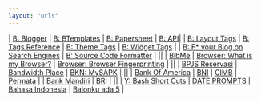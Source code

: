 ```yaml
---
layout: "urls"
---
```


| [B: Blogger](https://www.blogger.com/) | [B: BTemplates](https://btemplates.com/) | [B: Papersheet](https://github.com/mynimi/Papersheet) | [B: API](https://developers.google.com/blogger/)|
| [B: Layout Tags](https://support.google.com/blogger/answer/47270) | [B: Tags Reference](https://blogger2ools.mystady.com/) | [B: Theme Tags](https://geekthis.net/post/blogger-theme-data-tags-for-widgets/) | [B: Widget Tags](https://support.google.com/blogger/answer/46995) |
| [B: F* your Blog on Search Engines](https://support.google.com/blogger/answer/41373) | [B: Source Code Formatter](http://codeformatter.blogspot.com/) | 
||
| [BibMe](https://www.bibme.org/) | [Browser: What is my Browser?](https://www.whatismybrowser.com/) | [Browser: Browser Fingerprinting](https://pixelprivacy.com/resources/browser-fingerprinting/) |
||
| [BPJS Reservasi](https://reservasi.ehealth.co.id/) | [Bandwidth Place](https://www.bandwidthplace.com/) | [BKN: MySAPK](https://mysapk.bkn.go.id/) |
||
| [Bank Of America](https://www.bankofamerica.com/) | [BNI](https://www.bni.co.id/) | [CIMB](https://www.octoclicks.co.id/) | [Permata](https://www.permatabank.com/) |
| [Bank Mandiri](https://bankmandiri.co.id/) | [BRI](https://bri.co.id/) |
||
| [Y: Bash Short Cuts](https://www.youtube.com/watch?v=C-AQAJXdoS8) | [DATE PROMPTS](https://askubuntu.com/questions/193416/adding-timestamps-to-terminal-prompts) | [Bahasa Indonesia](https://rahmatm.samik-ibrahim.vlsm.org/2017/08/bahasa-indonesia.html) | [Balonku ada 5](https://youtu.be/K5czD_jB9Os) |

